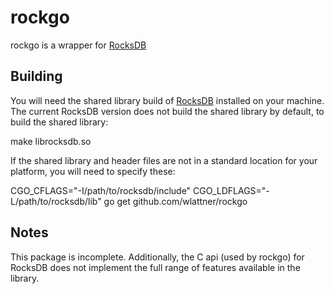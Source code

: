 # rockgo

rockgo is a wrapper for [RocksDB](http://rocksdb.org)

## Building
You will need the shared library build of [RocksDB](https://github.com/facebook/rocksdb) installed on your machine. The current RocksDB version does not build the shared library by default, to build the shared library:
  
  make librocksdb.so

If the shared library and header files are not in a standard location for your platform, you will need to specify these:
  
  CGO_CFLAGS="-I/path/to/rocksdb/include" CGO_LDFLAGS="-L/path/to/rocksdb/lib" go get github.com/wlattner/rockgo

## Notes
This package is incomplete. Additionally, the C api (used by rockgo) for RocksDB does not implement the full range of features available in the library.
